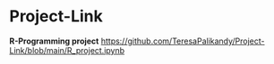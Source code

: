 # Project-Link
**R-Programming project**
https://github.com/TeresaPalikandy/Project-Link/blob/main/R_project.ipynb
